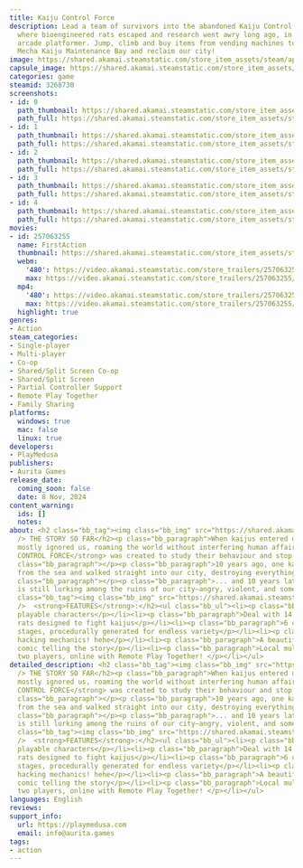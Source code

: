 ```yaml
---
title: Kaiju Control Force
description: Lead a team of survivors into the abandoned Kaiju Control Force facilities,
  where bioengineered rats escaped and research went awry long ago, in this one-screen
  arcade platformer. Jump, climb and buy items from vending machines to reach the
  Mecha Kaiju Maintenance Bay and reclaim our city!
image: https://shared.akamai.steamstatic.com/store_item_assets/steam/apps/3268730/header.jpg?t=1731608924
capsule_image: https://shared.akamai.steamstatic.com/store_item_assets/steam/apps/3268730/724a937a0e79f4400c1d56ef2ff29d587ad41402/capsule_231x87.jpg?t=1731608924
categories: game
steamid: 3268730
screenshots:
- id: 0
  path_thumbnail: https://shared.akamai.steamstatic.com/store_item_assets/steam/apps/3268730/ss_86fa4e7e45715e474a119a68b29a9b7712ba6a20.600x338.jpg?t=1731608924
  path_full: https://shared.akamai.steamstatic.com/store_item_assets/steam/apps/3268730/ss_86fa4e7e45715e474a119a68b29a9b7712ba6a20.1920x1080.jpg?t=1731608924
- id: 1
  path_thumbnail: https://shared.akamai.steamstatic.com/store_item_assets/steam/apps/3268730/ss_a35271d8bd70629b5b81ff31138d004f8d198e25.600x338.jpg?t=1731608924
  path_full: https://shared.akamai.steamstatic.com/store_item_assets/steam/apps/3268730/ss_a35271d8bd70629b5b81ff31138d004f8d198e25.1920x1080.jpg?t=1731608924
- id: 2
  path_thumbnail: https://shared.akamai.steamstatic.com/store_item_assets/steam/apps/3268730/ss_db228d2ba7acc5dab1048f7ff3ffd2e91f2f05a2.600x338.jpg?t=1731608924
  path_full: https://shared.akamai.steamstatic.com/store_item_assets/steam/apps/3268730/ss_db228d2ba7acc5dab1048f7ff3ffd2e91f2f05a2.1920x1080.jpg?t=1731608924
- id: 3
  path_thumbnail: https://shared.akamai.steamstatic.com/store_item_assets/steam/apps/3268730/ss_5f9e8bdbc1c80758338629c71571dc8235738394.600x338.jpg?t=1731608924
  path_full: https://shared.akamai.steamstatic.com/store_item_assets/steam/apps/3268730/ss_5f9e8bdbc1c80758338629c71571dc8235738394.1920x1080.jpg?t=1731608924
- id: 4
  path_thumbnail: https://shared.akamai.steamstatic.com/store_item_assets/steam/apps/3268730/ss_ed171646330a60ed52db38dd4426d3497191aed8.600x338.jpg?t=1731608924
  path_full: https://shared.akamai.steamstatic.com/store_item_assets/steam/apps/3268730/ss_ed171646330a60ed52db38dd4426d3497191aed8.1920x1080.jpg?t=1731608924
movies:
- id: 257063255
  name: FirstAction
  thumbnail: https://shared.akamai.steamstatic.com/store_item_assets/steam/apps/257063255/514a077ad656a01bfec7ce923af269719b3fd04b/movie_600x337.jpg?t=1728981144
  webm:
    '480': https://video.akamai.steamstatic.com/store_trailers/257063255/movie480_vp9.webm?t=1728981144
    max: https://video.akamai.steamstatic.com/store_trailers/257063255/movie_max_vp9.webm?t=1728981144
  mp4:
    '480': https://video.akamai.steamstatic.com/store_trailers/257063255/movie480.mp4?t=1728981144
    max: https://video.akamai.steamstatic.com/store_trailers/257063255/movie_max.mp4?t=1728981144
  highlight: true
genres:
- Action
steam_categories:
- Single-player
- Multi-player
- Co-op
- Shared/Split Screen Co-op
- Shared/Split Screen
- Partial Controller Support
- Remote Play Together
- Family Sharing
platforms:
  windows: true
  mac: false
  linux: true
developers:
- PlayMedusa
publishers:
- Aurita Games
release_date:
  coming_soon: false
  date: 8 Nov, 2024
content_warning:
  ids: []
  notes:
about: <h2 class="bb_tag"><img class="bb_img" src="https://shared.akamai.steamstatic.com/store_item_assets/steam/apps/3268730/extras/girl_green.gif?t=1731608924"
  /> THE STORY SO FAR</h2><p class="bb_paragraph">When kaijus entered our plane they
  mostly ignored us, roaming the world without interfering human affairs. The <strong>KAIJU
  CONTROL FORCE</strong> was created to study their behaviour and stop them if necessary.</p><p
  class="bb_paragraph"></p><p class="bb_paragraph">10 years ago, one kaiju emerged
  from the sea and walked straight into our city, destroying everything in its path...</p><p
  class="bb_paragraph"></p><p class="bb_paragraph">... and 10 years later that kaiju
  is still lurking among the ruins of our city—angry, violent, and somehow... uncomfortable?</p><h2
  class="bb_tag"><img class="bb_img" src="https://shared.akamai.steamstatic.com/store_item_assets/steam/apps/3268730/extras/plain_rat.gif?t=1731608924"
  />  <strong>FEATURES</strong>:</h2><ul class="bb_ul"><li><p class="bb_paragraph">4
  playable characters</p></li><li><p class="bb_paragraph">Deal with 14 bioengineered
  rats designed to fight kaijus</p></li><li><p class="bb_paragraph">6 classic platform-and-ladder
  stages, procedurally generated for endless variety</p></li><li><p class="bb_paragraph">Thrilling
  hacking mechanics! hehe</p></li><li><p class="bb_paragraph">A beautifully illustrated
  comic telling the story</p></li><li><p class="bb_paragraph">Local multiplayer for
  two players, online with Remote Play Together! </p></li></ul>
detailed_description: <h2 class="bb_tag"><img class="bb_img" src="https://shared.akamai.steamstatic.com/store_item_assets/steam/apps/3268730/extras/girl_green.gif?t=1731608924"
  /> THE STORY SO FAR</h2><p class="bb_paragraph">When kaijus entered our plane they
  mostly ignored us, roaming the world without interfering human affairs. The <strong>KAIJU
  CONTROL FORCE</strong> was created to study their behaviour and stop them if necessary.</p><p
  class="bb_paragraph"></p><p class="bb_paragraph">10 years ago, one kaiju emerged
  from the sea and walked straight into our city, destroying everything in its path...</p><p
  class="bb_paragraph"></p><p class="bb_paragraph">... and 10 years later that kaiju
  is still lurking among the ruins of our city—angry, violent, and somehow... uncomfortable?</p><h2
  class="bb_tag"><img class="bb_img" src="https://shared.akamai.steamstatic.com/store_item_assets/steam/apps/3268730/extras/plain_rat.gif?t=1731608924"
  />  <strong>FEATURES</strong>:</h2><ul class="bb_ul"><li><p class="bb_paragraph">4
  playable characters</p></li><li><p class="bb_paragraph">Deal with 14 bioengineered
  rats designed to fight kaijus</p></li><li><p class="bb_paragraph">6 classic platform-and-ladder
  stages, procedurally generated for endless variety</p></li><li><p class="bb_paragraph">Thrilling
  hacking mechanics! hehe</p></li><li><p class="bb_paragraph">A beautifully illustrated
  comic telling the story</p></li><li><p class="bb_paragraph">Local multiplayer for
  two players, online with Remote Play Together! </p></li></ul>
languages: English
reviews:
support_info:
  url: https://playmedusa.com
  email: info@aurita.games
tags:
- action
---
```

